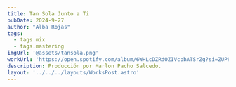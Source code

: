 ```yaml
---
title: Tan Sola Junto a Ti
pubDate: 2024-9-27
author: "Alba Rojas"
tags:
  - tags.mix
  - tags.mastering
imgUrl: '@assets/tansola.png'
workUrl: 'https://open.spotify.com/album/6WHLcDZRdOZIVcpbATSrZg?si=ZUP8-oA6TvW7hVauwBqFiQ'
description: Producción por Marlon Pacho Salcedo.
layout: '../../../layouts/WorksPost.astro'
---
```


